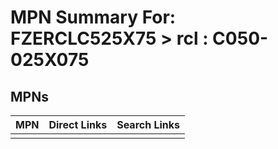 



# MPN Summary For: FZERCLC525X75 > rcl : C050-025X075

## MPNs
  

|MPN|Direct Links|Search Links|
| :--- | :--- | :--- |
||||
